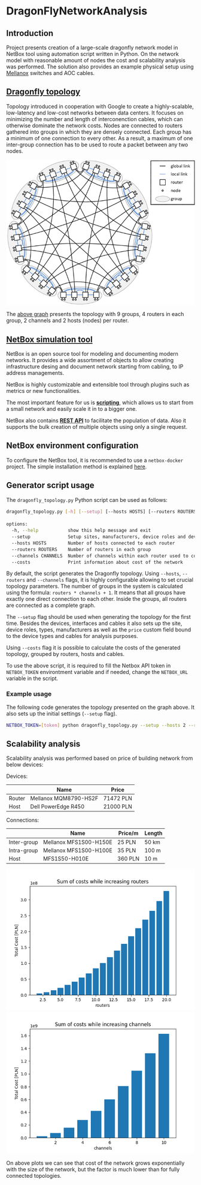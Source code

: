 # DragonFlyNetworkAnalysis

## Introduction
Project presents creation of a large-scale dragonfly network model in NetBox tool using automation script written in Python. On the network model with reasonable amount of nodes the cost and scalability analysis was performed. The solution also provides an example physical setup using [Mellanox](https://www.nvidia.com/en-us/networking/infiniband-configurator/) switches and AOC cables.

## [Dragonfly topology](https://static.googleusercontent.com/media/research.google.com/pl//pubs/archive/34926.pdf)

Topology introduced in cooperation with Google to create a highly-scalable, low-latency and low-cost networks between data centers. It focuses on minimizing the number and length of interconenction cables, which can otherwise dominate the network costs. Nodes are connected to routers gathered into groups in which they are densely connected. Each group has a minimum of one connection to every other. As a result, a maximum of one inter-group connection has to be used to route a packet between any two nodes.

![Dragonfly topology example](plots/dragonfly_topology.png)

The [above graph](https://www.researchgate.net/figure/Sample-Dragonfly-topology-with-h2-p2-a4-36-routers-and-72-compute-nodes_fig2_261313973) presents the topology with 9 groups, 4 routers in each group, 2 channels and 2 hosts (nodes) per router.

## [NetBox simulation tool](https://docs.netbox.dev/en/stable/introduction/)

NetBox is an open source tool for modeling and documenting modern networks. It provides a wide assortment of objects to allow creating infrastructure desing and document network starting from cabling, to IP address managements.

NetBox is highly customizable and extensible tool through plugins such as metrics or new functionalities.

The most important feature for us is [**scripting**](https://docs.netbox.dev/en/stable/getting-started/populating-data/), which allows us to start from a small network and easily scale it in to a bigger one.

NetBox also contains [**REST API**](https://docs.netbox.dev/en/stable/integrations/rest-api/) to facilitate the population of data. Also it supports the bulk creation of multiple objects using only a single request.

## NetBox environment configuration
To configure the NetBox tool, it is recommended to use a `netbox-docker` project. The simple installation method is explained [here](https://github.com/netbox-community/netbox-docker#quickstart).

## Generator script usage

The `dragonfly_topology.py` Python script can be used as follows:
```bash
dragonfly_topology.py [-h] [--setup] [--hosts HOSTS] [--routers ROUTERS] [--channels CHANNELS] [--costs]

options:
  -h, --help           show this help message and exit
  --setup              Setup sites, manufacturers, device roles and device types
  --hosts HOSTS        Number of hosts connected to each router
  --routers ROUTERS    Number of routers in each group
  --channels CHANNELS  Number of channels within each router used to connect to other groups
  --costs              Print information about cost of the network
```

By default, the script generates the Dragonfly topology. Using `--hosts`, `--routers` and `--channels` flags, it is highly configurable allowing to set crucial topology parameters. The number of groups in the system is calculated using the formula: `routers * channels + 1`. It means that all groups have exactly one direct connection to each other. Inside the groups, all routers are connected as a complete graph.

The `--setup` flag should be used when generating the topology for the first time. Besides the devices, interfaces and cables it also sets up the site, device roles, types, manufacturers as well as the `price` custom field bound to the device types and cables for analysis purposes.

Using `--costs` flag it is possible to calculate the costs of the generated topology, grouped by routers, hosts and cables.

To use the above script, it is required to fill the Netbox API token in `NETBOX_TOKEN` environtment variable and if needed, change the `NETBOX_URL` variable in the script.

### Example usage

The following code generates the topology presented on the graph above. It also sets up the initial settings (`--setup` flag).

```bash
NETBOX_TOKEN=[token] python dragonfly_topology.py --setup --hosts 2 --routers 4 --channels 2
```

## Scalability analysis
Scalability analysis was performed based on price of building network from below devices:

Devices:

|        | Name                  | Price     |
|--------|-----------------------|-----------|
| Router | Mellanox MQM8790-HS2F | 71472 PLN |
| Host   | Dell PowerEdge R450   | 21000 PLN |

Connections:

|             | Name                   | Price/m | Length |
|-------------|------------------------|---------|--------|
| Inter-group | Mellanox MFS1S00-H150E | 25 PLN  | 50 km  |
| Intra-group | Mellanox MFS1S00-H100E | 35 PLN  | 100 m  |
| Host        | MFS1S50-H010E          | 360 PLN | 10 m   |

![Plot sum of costs of routers amount](plots/sum_of_cost_from_routers.png)
![Plot sum of costs of channels amount](plots/sum_of_cost_from_channels.png)

On above plots we can see that cost of the network grows exponentially with the size of the network, but the factor is much lower than for fully connected topologies.